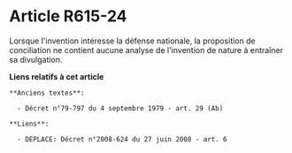 # Article R615-24

Lorsque l'invention intéresse la défense nationale, la proposition de conciliation ne contient aucune analyse de l'invention
de nature à entraîner sa divulgation.

**Liens relatifs à cet article**

	**Anciens textes**:

	  - Décret n°79-797 du 4 septembre 1979 - art. 29 (Ab)

	**Liens**:

	  - DEPLACE: Décret n°2008-624 du 27 juin 2008 - art. 6
